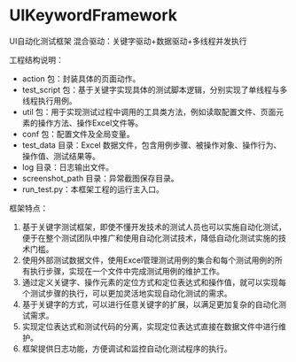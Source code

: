 # UIKeywordFramework
UI自动化测试框架 混合驱动：关键字驱动+数据驱动+多线程并发执行

工程结构说明：
* action 包：封装具体的页面动作。
* test_script 包：基于关键字实现具体的测试脚本逻辑，分别实现了单线程与多线程执行用例。
* util 包：用于实现测试过程中调用的工具类方法，例如读取配置文件、页面元素的操作方法、操作Excel文件等。
* conf 包：配置文件及全局变量。
* test_data 目录：Excel 数据文件，包含用例步骤、被操作对象、操作行为、操作值、测试结果等。
* log 目录：日志输出文件。
* screenshot_path 目录：异常截图保存目录。
* run_test.py：本框架工程的运行主入口。

框架特点：
1. 基于关键字测试框架，即使不懂开发技术的测试人员也可以实施自动化测试，便于在整个测试团队中推广和使用自动化测试技术，降低自动化测试实施的技术门槛。
2. 使用外部测试数据文件，使用Excel管理测试用例的集合和每个测试用例的所有执行步骤，实现在一个文件中完成测试用例的维护工作。
3. 通过定义关键字、操作元素的定位方式和定位表达式和操作值，就可以实现每个测试步骤的执行，可以更加灵活地实现自动化测试的需求。
4. 基于关键字的方式，可以进行任意关键字的扩展，以满足更加复杂的自动化测试需求。
5. 实现定位表达式和测试代码的分离，实现定位表达式直接在数据文件中进行维护。
6. 框架提供日志功能，方便调试和监控自动化测试程序的执行。
 
